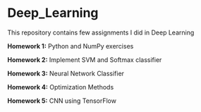 # Deep_Learning
This repository contains few assignments I did in Deep Learning

__Homework 1:__ Python and NumPy exercises

__Homework 2:__ Implement SVM and Softmax classifier

__Homework 3:__ Neural Network Classifier

__Homework 4:__ Optimization Methods

__Homework 5:__ CNN using TensorFlow
